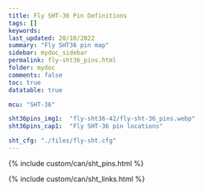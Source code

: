 ```yaml
---
title: Fly SHT-36 Pin Definitions
tags: []
keywords: 
last_updated: 20/10/2022
summary: "Fly SHT36 pin map"
sidebar: mydoc_sidebar
permalink: fly-sht36_pins.html
folder: mydoc
comments: false
toc: true
datatable: true

mcu: "SHT-36"

sht36pins_img1:  "fly-sht36-42/fly-sht-36_pins.webp"
sht36pins_cap1:  "Fly SHT-36 pin locations" 

sht_cfg: "./files/fly-sht.cfg"
---
```


{% include custom/can/sht_pins.html %}

{% include custom/can/sht_links.html %}

